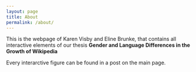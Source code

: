 ```yaml
---
layout: page
title: About
permalink: /about/
---
```


This is the webpage of Karen Visby and Eline Brunke, that contains all interactive elements of our thesis **Gender and Language Differences in the Growth
of Wikipedia**

Every interarctive figure can be found in a post on the main page. 
